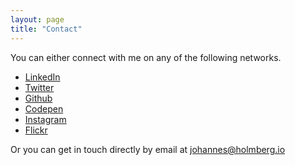 ```yaml
---
layout: page
title: "Contact"
---
```


You can either connect with me on any of the following networks.

* [LinkedIn](https://www.linkedin.com/in/johannesholmberg)
* [Twitter](https://twitter.com/holmbergio)
* [Github](https://github.com/johannesholmberg)
* [Codepen](https://codepen.io/johannesholmberg)
* [Instagram](https://www.instagram.com/johannesholmberg/)
* [Flickr](https://www.flickr.com/photos/138261815@N06/)

Or you can get in touch directly by email at <a href="mailto:johannes@holmberg.io">johannes@holmberg.io</a>
